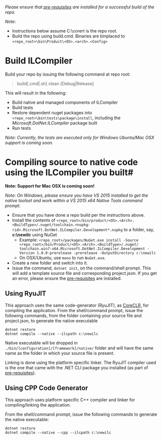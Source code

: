 _Please ensure that [pre-requisites](prerequisites-for-building.md) are installed for a successful build of the repo._

_Note_:

* Instructions below assume C:\corert is the repo root.
* Build the repo using build.cmd. Binaries are binplaced to ```<repo_root>\bin\Product\<OS>.<arch>.<Config>```

# Build ILCompiler #

Build your repo by issuing the following command at repo root:

> build[.cmd|.sh] clean [Debug|Release]

This will result in the following:

- Build native and managed components of ILCompiler
- Build tests
- Restore dependent nuget packages into
`<repo_root>\bin\tests\package\install`, including the *Microsoft.DotNet.ILCompiler* package built
- Run tests

*Note: Currently, the tests are executed only for Windows Ubuntu/Mac OSX support is coming soon.*

# Compiling source to native code using the ILCompiler you built#

**Note: Support for Mac OSX is coming soon!**

*Note: On Windows, please ensure you have VS 2015 installed to get the native toolset and work within a VS 2015 x64 Native Tools command prompt.*

* Ensure that you have done a repo build per the instructions above.
* Install the contents of `<repo_root>/bin/product/<OS>.<Arch>.<BuildType>/.nuget/toolchain.<nupkg-rid>.Microsoft.DotNet.ILCompiler.Development*.nupkg` to a folder, say, **c:\newilc** using NuGet
  * Example: `<repo_root>/packages/NuGet.exe install -Source <repo_root>/bin/Product/<OS>.<Arch>.<BuildType>/.nuget/ toolchain.win7-x64.Microsoft.DotNet.ILCompiler.Development -Version 1.0.0-prerelease -prerelease -OutputDirectory c:\newilc`
  * On OSX/Ubuntu, use `mono` to run `NuGet.exe`.
* Create a new folder and switch into it. 
* Issue the command, `dotnet init`, on the command/shell prompt. This will add a template source file and corresponding project.json. If you get an error, please ensure the [pre-requisites](prerequisites-for-building.md) are installed. 


## Using RyuJIT ##

This approach uses the same code-generator (RyuJIT), as [CoreCLR](https://github.com/dotnet/coreclr), for compiling the application. From the shell/command prompt, issue the following commands, from the folder containing your source file and project.json, to generate the native executable

    dotnet restore
    dotnet compile --native --ilcpath c:\newilc

Native executable will be dropped in `./bin/[configuration]/[framework]/native/` folder and will have the same name as the folder in which your source file is present.

Linking is done using the platform specific linker. The RyuJIT compiler used is the one that came with the .NET CLI package you installed (as part of [pre-requisites](prerequisites-for-building.md)).

## Using CPP Code Generator ##

This approach uses platform specific C++ compiler and linker for compiling/linking the application. 

From the shell/command prompt, issue the following commands to generate the native executable:

    dotnet restore
    dotnet compile --native --cpp --ilcpath c:\newilc
